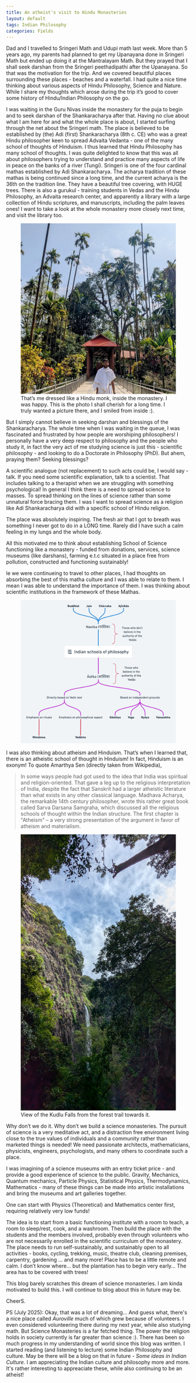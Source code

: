 ```yaml
---
title: An atheist's visit to Hindu Monasteries
layout: default
tags: Indian Philosophy
categories: Fields
---
```


Dad and I travelled to Sringeri Math and Udupi math last week. More than 5 years ago, my parents had planned to get my
Upanayana done in Sringeri Math but ended up doing it at the Mantralayam Math. But they prayed that I shall seek darshan
from the Sringeri peethadipathi after the Upanayana. So that was the motivation for the trip. And we covered beautiful
places surrounding these places - beaches and a waterfall. I had quite a nice time thinking about various aspects of
Hindu Philosophy, Science and Nature. While I share my thoughts which arose during the trip it’s good to cover some
history of Hindu/Indian Philosophy on the go.

I was waiting in the Guru Nivas inside the monastery for the puja to begin and to seek darshan of the Shankaracharya
after that. Having no clue about what I am here for and what the whole place is about, I started surfing through the net
about the Sringeri math. The place is believed to be established by (the) Adi (first) Shankaracharya (8th c. CE) who was
a great Hindu philosopher keen to spread Advaita Vedanta - one of the many school of thoughts of Hinduism. I thus
learned that Hindu Philosophy has many school of thoughts. I was quite delighted to know that this was all about
philosophers trying to understand and practice many aspects of life in peace on the banks of a river (Tungi). Sringeri
is one of the four cardinal mathas established by Adi Shankaracharya. The acharya tradition of these mathas is being
continued since a long time, and the current acharya is the 36th on the tradition line. They have a beautiful tree
covering, with HUGE trees. There is also a gurukul - training students in Vedas and the Hindu Philosophy, an Advaita
research center, and apparently a library with a large collection of Hindu scriptures, and manuscripts, including the
palm leaves ones! I want to take a look at the whole monastery more closely next time, and visit the library too.
<figure>
    <img src="\assets\images\Fields\monastery_uncut.jpg" class="mid" alt="">
    <figcaption>That’s me dressed like a Hindu monk, inside the monastery. I was happy. This is the photo I shall
        cherish for a long time. I truly wanted a picture there, and I smiled from inside :).</figcaption>
</figure>

But I simply cannot believe in seeking darshan and blessings of the Shankaracharya. The whole time when I was waiting in
the queue, I was fascinated and frustrated by how people are worshiping philosophers! I personally have a very deep
respect to philosophy and the people who study it, in fact the very act of me studying science is just this - scientific
philosophy - and looking to do a Doctorate in Philosophy (PhD). But ahem, praying them? Seeking blessings?

A scientific analogue (not replacement) to such acts could be, I would say - talk. If you need some scientific
explanation, talk to a scientist. That includes talking to a therapist when we are struggling with something
psychological! In general I think there is a need to spread science to masses. To spread thinking on the lines of
science rather than some unnatural force bracing them. I was I want to spread science as a religion like Adi
Shankaracharya did with a specific school of Hindu religion.


The place was absolutely inspiring. The fresh air that I got to breath was something I never got to do in a LONG time.
Rarely did I have such a calm feeling in my lungs and the whole body.

All this motivated me to think about establishing School of Science functioning like a monastery - funded from
donations, services, science museums (like darshans), farming e.t.c situated in a place free from pollution, constructed
and functioning sustainably!

le we were continueing to travel to other places, I had thoughts on absorbing the best of this matha culture and I was
able to relate to them. I mean I was able to understand the importance of them. I was thinking about scientific
institutions in the framework of these Mathas.
<figure>
    <img src="\assets\images\Fields\hindu.png" class="mid" alt="">
</figure>


I was also thinking about atheism and Hinduism. That’s when I learned that, there is an atheistic school of thought in
Hinduism! In fact, Hinduism is an exonym! To quote Amarthya Sen (directly taken from Wikipedia),

> In some ways people had got used to the idea that India was spiritual and religion-oriented. That gave a leg up to the
religious interpretation of India, despite the fact that Sanskrit had a larger atheistic literature than what exists in
any other classical language. Madhava Acharya, the remarkable 14th century philosopher, wrote this rather great book
called Sarva Darsana Samgraha, which discussed all the religious schools of thought within the Indian structure. The
first chapter is "Atheism" – a very strong presentation of the argument in favor of atheism and materialism.

<figure>
    <img src="\assets\images\Fields\forest.jpg" class="mid" alt="">
    <figcaption>View of the Kudlu Falls from the forest trail towards it.
    </figcaption>
</figure>


Why don’t we do it. Why don’t we build a science monasteries. The pursuit of science is a very meditative act, and a
distraction free environment living close to the true values of individuals and a community rather than marketed things
is needed! We need passionate architects, mathematicians, physicists, engineers, psychologists, and many others to
coordinate such a place.

I was imagining of a science museums with an entry ticket price - and provide a good experience of science to the
public. Gravity, Mechanics, Quantum mechanics, Particle Physics, Statistical Physics, Thermodynamics, Mathematics - many
of these things can be made into artistic installations and bring the museums and art galleries together.

One can start with Physics (Theoretical) and Mathematics center first, requiring relatively very low funds!

The idea is to start from a basic functioning institute with a room to teach, a room to sleep/rest, cook, and a
washroom. Then build the place with the students and the members involved, probably even through volunteers who are not
necessarily enrolled in the scientific curriculum of the monastery. The place needs to run self-sustainably, and
sustainably open to all activities - books, cycling, trekking, music, theatre club, cleaning premises, carpentry,
gardening … and many more! Place has to be a little remote and calm. I don’t know where… but the plantation has to begin
very early… The area has to be covered with trees!

This blog barely scratches this dream of science monasteries. I am kinda motivated to build this. I will continue to
blog about this in future may be.

CheerS.


PS (July 2025): Okay, that was a lot of dreaming... And guess what, there's a nice place called <em>Auroville</em> much
of which grew because of volunteers. I even considered volunteering there during my next year, while also studying math. But
Science Monasteries is a far fetched thing. The power the religion holds in society currently is far greater than
science :). There has been so much progress in my understanding of world since this blog was written. I started reading
(and listening to lecture) some Indian Philosophy and culture. May be there will be a blog on that in future - <em>Some
    ideas in Indian Culture.</em> I am appreciating the Indian culture and philosophy more and more. It's rather
interesting to appreaciate these, while also continuing to be an atheist!